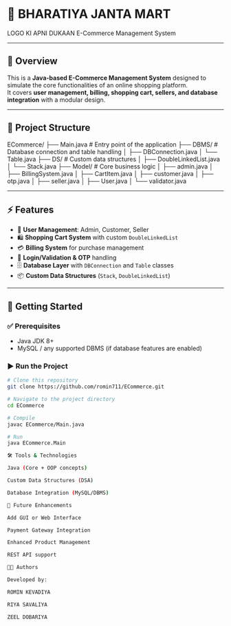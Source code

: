 # 🛒 BHARATIYA JANTA MART  
LOGO KI APNI DUKAAN
E-Commerce Management System  

---

## 📌 Overview  
This is a **Java-based E-Commerce Management System** designed to simulate the core functionalities of an online shopping platform.  
It covers **user management, billing, shopping cart, sellers, and database integration** with a modular design.  

---

## 📂 Project Structure  
ECommerce/
├── Main.java # Entry point of the application
├── DBMS/ # Database connection and table handling
│ ├── DBConnection.java
│ └── Table.java
├── DS/ # Custom data structures
│ ├── DoubleLinkedList.java
│ └── Stack.java
├── Model/ # Core business logic
│ ├── admin.java
│ ├── BillingSystem.java
│ ├── CartItem.java
│ ├── customer.java
│ ├── otp.java
│ ├── seller.java
│ ├── User.java
│ └── validator.java

---

## ⚡ Features  
- 👤 **User Management**: Admin, Customer, Seller  
- 🛍 **Shopping Cart System** with custom `DoubleLinkedList`  
- 💳 **Billing System** for purchase management  
- 🔑 **Login/Validation & OTP** handling  
- 🗄 **Database Layer** with `DBConnection` and `Table` classes  
- 📦 **Custom Data Structures** (`Stack`, `DoubleLinkedList`)  

---

## 🚀 Getting Started  

### ✅ Prerequisites  
- Java JDK 8+  
- MySQL / any supported DBMS (if database features are enabled)  

### ▶️ Run the Project  
```bash
# Clone this repository
git clone https://github.com/romin711/ECommerce.git

# Navigate to the project directory
cd ECommerce

# Compile
javac ECommerce/Main.java

# Run
java ECommerce.Main

🛠 Tools & Technologies

Java (Core + OOP concepts)

Custom Data Structures (DSA)

Database Integration (MySQL/DBMS)

📜 Future Enhancements

Add GUI or Web Interface

Payment Gateway Integration

Enhanced Product Management

REST API support

👨‍💻 Authors

Developed by:

ROMIN KEVADIYA

RIYA SAVALIYA

ZEEL DOBARIYA
